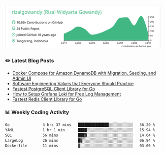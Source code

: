 ![profile-details](profile-summary-card-output/vue/0-profile-details.svg)

### :pencil2: Latest Blog Posts
<!-- BLOG-POST-LIST:START -->
- [Docker Compose for Amazon DynamoDB with Migration, Seeding, and Admin UI](https://medium.com/geekculture/docker-compose-for-amazon-dynamodb-with-migration-seeding-and-admin-ui-db11a348cc6a?source=rss-5763b0f1aba6------2)
- [Software Engineering Values that Everyone Should Practice](https://levelup.gitconnected.com/software-engineering-values-that-everyone-should-practice-c980d00cd103?source=rss-5763b0f1aba6------2)
- [Fastest PostgreSQL Client Library for Go](https://levelup.gitconnected.com/fastest-postgresql-client-library-for-go-579fa97909fb?source=rss-5763b0f1aba6------2)
- [How to Setup Grafana Loki for Free Log Management](https://levelup.gitconnected.com/how-to-setup-grafana-loki-for-free-log-management-ceb60558503c?source=rss-5763b0f1aba6------2)
- [Fastest Redis Client Library for Go](https://levelup.gitconnected.com/fastest-redis-client-library-for-go-7993f618f5ab?source=rss-5763b0f1aba6------2)
<!-- BLOG-POST-LIST:END -->

### 📊 Weekly Coding Activity
<!--START_SECTION:waka-->

```txt
Go               3 hrs 37 mins   ██████████████░░░░░░░░░░░   56.20 %
YAML             1 hr 1 min      ████░░░░░░░░░░░░░░░░░░░░░   15.94 %
SQL              56 mins         ███▓░░░░░░░░░░░░░░░░░░░░░   14.64 %
LargeLog         26 mins         █▓░░░░░░░░░░░░░░░░░░░░░░░   06.94 %
Dockerfile       11 mins         ▓░░░░░░░░░░░░░░░░░░░░░░░░   03.06 %
```

<!--END_SECTION:waka-->
